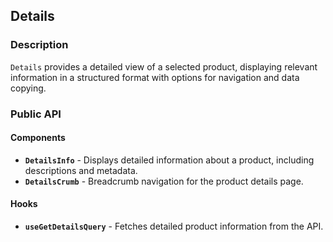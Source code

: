 ## Details

### Description

`Details` provides a detailed view of a selected product, displaying relevant information in a structured format with options for navigation and data copying.

### Public API

#### Components

-   **`DetailsInfo`** - Displays detailed information about a product, including descriptions and metadata.
-   **`DetailsCrumb`** - Breadcrumb navigation for the product details page.

#### Hooks

-   **`useGetDetailsQuery`** - Fetches detailed product information from the API.
